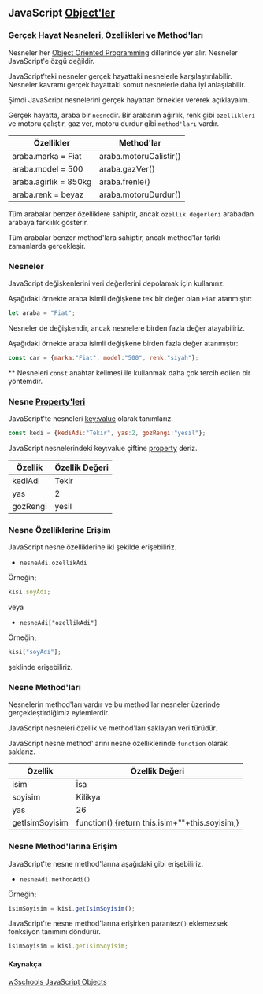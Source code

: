 ## JavaScript [Object'ler](## "Nesneler")

### Gerçek Hayat Nesneleri, Özellikleri ve Method'ları
Nesneler her [Object Oriented Programming](## "Nesne Tabanlı Programlama") dillerinde yer alır. Nesneler JavaScript'e özgü değildir.

JavaScript'teki nesneler gerçek hayattaki nesnelerle karşılaştırılabilir. Nesneler kavramı gerçek hayattaki somut nesnelerle daha iyi anlaşılabilir.

Şimdi JavaScript nesnelerini gerçek hayattan örnekler vererek açıklayalım.

Gerçek hayatta, araba bir `nesne`dir. Bir arabanın ağırlık, renk gibi `özellikleri` ve motoru çalıştır, gaz ver, motoru durdur gibi `method'ları` vardır.

| Özellikler            | Method'lar             |
|-----------------------|------------------------|
| araba.marka = Fiat    | araba.motoruCalistir() |
| araba.model = 500     | araba.gazVer()         |
| araba.agirlik = 850kg | araba.frenle()         |
| araba.renk = beyaz    | araba.motoruDurdur()   |

Tüm arabalar benzer özelliklere sahiptir, ancak `özellik değerleri` arabadan arabaya farklılık gösterir.

Tüm arabalar benzer method'lara sahiptir, ancak method'lar farklı zamanlarda gerçekleşir.

### Nesneler
JavaScript değişkenlerini veri değerlerini depolamak için kullanırız.

Aşağıdaki örnekte araba isimli değişkene tek bir değer olan `Fiat` atanmıştır:

```javascript
let araba = "Fiat";
```

Nesneler de değişkendir, ancak nesnelere birden fazla değer atayabiliriz.

Aşağıdaki örnekte araba isimli değişkene birden fazla değer atanmıştır:

```javascript
const car = {marka:"Fiat", model:"500", renk:"siyah"};
```

** Nesneleri `const` anahtar kelimesi ile kullanmak daha çok tercih edilen bir yöntemdir.

### Nesne [Property'leri](## "Özellikleri")
JavaScript'te nesneleri [key:value](## "anahtar:değer") olarak tanımlarız.

```javascript
const kedi = {kediAdi:"Tekir", yas:2, gozRengi:"yesil"};
```

JavaScript nesnelerindeki key:value çiftine [property](## "özellik") deriz.

| Özellik  | Özellik Değeri |
|----------|----------------|
| kediAdi  | Tekir          |
| yas      | 2              |
| gozRengi | yesil          |

### Nesne Özelliklerine Erişim
JavaScript nesne özelliklerine iki şekilde erişebiliriz.

- `nesneAdi.ozellikAdi`

Örneğin;

```javascript
kisi.soyAdi;
```

veya

- `nesneAdi["ozellikAdi"]`

Örneğin;

```javascript
kisi["soyAdi"];
```
şeklinde erişebiliriz.

### Nesne Method'ları
Nesnelerin method'ları vardır ve bu method'lar nesneler üzerinde gerçekleştirdiğimiz eylemlerdir.

JavaScript nesneleri özellik ve method'ları saklayan veri türüdür.

JavaScript nesne method'larını nesne özelliklerinde `function` olarak saklarız.

| Özellik        | Özellik Değeri |
|----------------|----------------|
| isim           | İsa            |
| soyisim        | Kilikya        |
| yas            | 26             |
| getIsimSoyisim | function() {return this.isim+""+this.soyisim;}|

### Nesne Method'larına Erişim
JavaScript'te nesne method'larına aşağıdaki gibi erişebiliriz.
- `nesneAdi.methodAdi()`

Örneğin;

```javascript
isimSoyisim = kisi.getIsimSoyisim();
```

JavaScript'te nesne method'larına erişirken parantez`()` eklemezsek fonksiyon tanımını döndürür.

```javascript
isimSoyisim = kisi.getIsimSoyisim;
```

#### Kaynakça
[w3schools JavaScript Objects](https://www.w3schools.com/js/js_objects.asp)